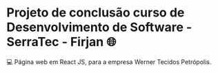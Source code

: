 # Projeto de conclusão curso de Desenvolvimento de Software - SerraTec - Firjan 🌐

💻 Página web em React JS, para a empresa Werner Tecidos Petrópolis.
